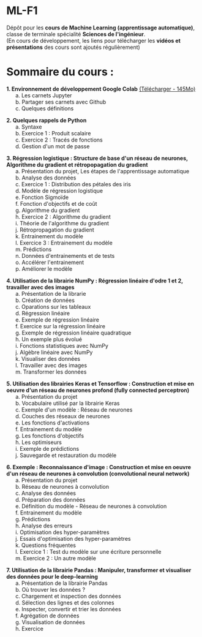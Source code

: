 # ML-F1
Dépôt pour les **cours de Machine Learning (apprentissage automatique)**, classe de terminale spécialité **Sciences de l'ingénieur**.    
(En cours de développement, les liens pour télécharger les **vidéos et présentations** des cours sont ajoutés régulièrement)  

Sommaire du cours :
===================

**1. Environnement de développement Google Colab** [(Télécharger - 145Mo)](https://drive.google.com/file/d/1Alm3oPnQvcYEyZinD2uWKDW-63ydW8Dc/view?usp=sharing)     
    &nbsp;&nbsp;&nbsp;&nbsp;&nbsp;&nbsp;a. Les carnets Jupyter  
    &nbsp;&nbsp;&nbsp;&nbsp;&nbsp;&nbsp;b. Partager ses carnets avec Github  
    &nbsp;&nbsp;&nbsp;&nbsp;&nbsp;&nbsp;c. Quelques définitions    
    
**2. Quelques rappels de Python**    
    &nbsp;&nbsp;&nbsp;&nbsp;&nbsp;&nbsp;a. Syntaxe  
    &nbsp;&nbsp;&nbsp;&nbsp;&nbsp;&nbsp;b. Exercice 1 : Produit scalaire  
    &nbsp;&nbsp;&nbsp;&nbsp;&nbsp;&nbsp;c. Exercice 2 : Tracés de fonctions  
    &nbsp;&nbsp;&nbsp;&nbsp;&nbsp;&nbsp;d. Gestion d'un mot de passe    
    
**3. Régression logistique : Structure de base d'un réseau de neurones, Algorithme du gradient et rétropopagation du gradient**    
    &nbsp;&nbsp;&nbsp;&nbsp;&nbsp;&nbsp;a. Présentation du projet, Les étapes de l'apprentissage automatique  
    &nbsp;&nbsp;&nbsp;&nbsp;&nbsp;&nbsp;b. Analyse des données  
    &nbsp;&nbsp;&nbsp;&nbsp;&nbsp;&nbsp;c. Exercice 1 : Distribution des pétales des iris  
    &nbsp;&nbsp;&nbsp;&nbsp;&nbsp;&nbsp;d. Modèle de régression logistique  
    &nbsp;&nbsp;&nbsp;&nbsp;&nbsp;&nbsp;e. Fonction Sigmoïde  
    &nbsp;&nbsp;&nbsp;&nbsp;&nbsp;&nbsp;f. Fonction d'objectifs et de coût  
    &nbsp;&nbsp;&nbsp;&nbsp;&nbsp;&nbsp;g. Algorithme du gradient  
    &nbsp;&nbsp;&nbsp;&nbsp;&nbsp;&nbsp;h. Exercice 2 : Algorithme du gradient  
    &nbsp;&nbsp;&nbsp;&nbsp;&nbsp;&nbsp;i. Théorie de l'algorithme du gradient  
    &nbsp;&nbsp;&nbsp;&nbsp;&nbsp;&nbsp;j. Rétropropagation du gradient  
    &nbsp;&nbsp;&nbsp;&nbsp;&nbsp;&nbsp;k. Entrainement du modèle  
    &nbsp;&nbsp;&nbsp;&nbsp;&nbsp;&nbsp;l. Exercice 3 : Entrainement du modèle  
    &nbsp;&nbsp;&nbsp;&nbsp;&nbsp;&nbsp;m. Prédictions  
    &nbsp;&nbsp;&nbsp;&nbsp;&nbsp;&nbsp;n. Données d'entrainements et de tests  
    &nbsp;&nbsp;&nbsp;&nbsp;&nbsp;&nbsp;o. Accélérer l'entrainement  
    &nbsp;&nbsp;&nbsp;&nbsp;&nbsp;&nbsp;p. Améliorer le modèle    
    
**4. Utilisation de la librairie NumPy : Régression linéaire d'odre 1 et 2, travailler avec des images**    
    &nbsp;&nbsp;&nbsp;&nbsp;&nbsp;&nbsp;a. Présentation de la librarie  
    &nbsp;&nbsp;&nbsp;&nbsp;&nbsp;&nbsp;b. Création de données  
    &nbsp;&nbsp;&nbsp;&nbsp;&nbsp;&nbsp;c. Oparations sur les tableaux  
    &nbsp;&nbsp;&nbsp;&nbsp;&nbsp;&nbsp;d. Régression linéaire  
    &nbsp;&nbsp;&nbsp;&nbsp;&nbsp;&nbsp;e. Exemple de régression linéaire  
    &nbsp;&nbsp;&nbsp;&nbsp;&nbsp;&nbsp;f. Exercice sur la régression linéaire  
    &nbsp;&nbsp;&nbsp;&nbsp;&nbsp;&nbsp;g. Exemple de régression linéaire quadratique  
    &nbsp;&nbsp;&nbsp;&nbsp;&nbsp;&nbsp;h. Un exemple plus évolué  
    &nbsp;&nbsp;&nbsp;&nbsp;&nbsp;&nbsp;i. Fonctions statistiques avec NumPy  
    &nbsp;&nbsp;&nbsp;&nbsp;&nbsp;&nbsp;j. Algèbre linéaire avec NumPy  
    &nbsp;&nbsp;&nbsp;&nbsp;&nbsp;&nbsp;k. Visualiser des données  
    &nbsp;&nbsp;&nbsp;&nbsp;&nbsp;&nbsp;l. Travailler avec des images  
    &nbsp;&nbsp;&nbsp;&nbsp;&nbsp;&nbsp;m. Transformer les données    
    
**5. Utilisation des librairies Keras et Tensorflow : Construction et mise en oeuvre d'un réseau de neurones profond (fully connected perceptron)**    
    &nbsp;&nbsp;&nbsp;&nbsp;&nbsp;&nbsp;a. Présentation du projet  
    &nbsp;&nbsp;&nbsp;&nbsp;&nbsp;&nbsp;b. Vocabulaire utilisé par la librairie Keras  
    &nbsp;&nbsp;&nbsp;&nbsp;&nbsp;&nbsp;c. Exemple d'un modèle : Réseau de neurones  
    &nbsp;&nbsp;&nbsp;&nbsp;&nbsp;&nbsp;d. Couches des réseaux de neurones  
    &nbsp;&nbsp;&nbsp;&nbsp;&nbsp;&nbsp;e. Les fonctions d'activations  
    &nbsp;&nbsp;&nbsp;&nbsp;&nbsp;&nbsp;f. Entrainement du modèle  
    &nbsp;&nbsp;&nbsp;&nbsp;&nbsp;&nbsp;g. Les fonctions d'objectifs  
    &nbsp;&nbsp;&nbsp;&nbsp;&nbsp;&nbsp;h. Les optimiseurs  
    &nbsp;&nbsp;&nbsp;&nbsp;&nbsp;&nbsp;i. Exemple de prédictions  
    &nbsp;&nbsp;&nbsp;&nbsp;&nbsp;&nbsp;j. Sauvegarde et restauration du modèle    
    
**6. Exemple : Reconnaissance d'image : Construction et mise en oeuvre d'un réseau de neurones à convolution (convolutional neural network)**  
    &nbsp;&nbsp;&nbsp;&nbsp;&nbsp;&nbsp;a. Présentation du projet  
    &nbsp;&nbsp;&nbsp;&nbsp;&nbsp;&nbsp;b. Réseau de neurones à convolution  
    &nbsp;&nbsp;&nbsp;&nbsp;&nbsp;&nbsp;c. Analyse des données  
    &nbsp;&nbsp;&nbsp;&nbsp;&nbsp;&nbsp;d. Préparation des données  
    &nbsp;&nbsp;&nbsp;&nbsp;&nbsp;&nbsp;e. Définition du modèle - Réseau de neurones à convolution  
    &nbsp;&nbsp;&nbsp;&nbsp;&nbsp;&nbsp;f. Entrainement du modèle  
    &nbsp;&nbsp;&nbsp;&nbsp;&nbsp;&nbsp;g. Prédictions  
    &nbsp;&nbsp;&nbsp;&nbsp;&nbsp;&nbsp;h. Analyse des erreurs  
    &nbsp;&nbsp;&nbsp;&nbsp;&nbsp;&nbsp;i. Optimisation des hyper-paramètres  
    &nbsp;&nbsp;&nbsp;&nbsp;&nbsp;&nbsp;j. Essais d'optimisation des hyper-paramètres  
    &nbsp;&nbsp;&nbsp;&nbsp;&nbsp;&nbsp;k. Questions fréquentes  
    &nbsp;&nbsp;&nbsp;&nbsp;&nbsp;&nbsp;l. Exercice 1 : Test du modèle sur une écriture personnelle  
    &nbsp;&nbsp;&nbsp;&nbsp;&nbsp;&nbsp;m. Exercice 2 : Un autre modèle  
    
**7. Utilisation de la librairie Pandas : Manipuler, transformer et visualiser des données pour le deep-learning**  
    &nbsp;&nbsp;&nbsp;&nbsp;&nbsp;&nbsp;a. Présentation de la librairie Pandas  
    &nbsp;&nbsp;&nbsp;&nbsp;&nbsp;&nbsp;b. Où trouver les données ?  
    &nbsp;&nbsp;&nbsp;&nbsp;&nbsp;&nbsp;c. Chargement et inspection des données  
    &nbsp;&nbsp;&nbsp;&nbsp;&nbsp;&nbsp;d. Sélection des lignes et des colonnes  
    &nbsp;&nbsp;&nbsp;&nbsp;&nbsp;&nbsp;e. Inspecter, convertir et trier les données  
    &nbsp;&nbsp;&nbsp;&nbsp;&nbsp;&nbsp;f. Agrégation de données  
    &nbsp;&nbsp;&nbsp;&nbsp;&nbsp;&nbsp;g. Visualisation de données  
    &nbsp;&nbsp;&nbsp;&nbsp;&nbsp;&nbsp;h. Exercice  
